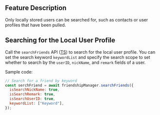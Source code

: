 ## Feature Description

Only locally stored users can be searched for, such as contacts or user profiles that have been pulled.

## Searching for the Local User Profile

Call the `searchFriends` API ([TS](https://comm.qq.com/im/doc/RN/en/Api/V2TIMFriendshipManager/searchFriends.html)) to search for the local user profile.
You can set the search keyword `keywordList` and specify the search scope to set whether to search by the `userID`, `nickName`, and `remark` fields of a user.

Sample code:

```javascript
// Search for a friend by keyword
const serchFriend = await friendshipManager.searchFriends({
  isSearchNickName: true,
  isSearchRemark: true,
  isSearchUserID: true,
  keywordList: ["Keyword"],
});
```


